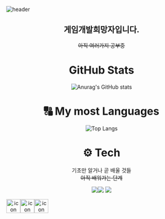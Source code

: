 
![header](https://capsule-render.vercel.app/api?type=cylinder&height=200&color=5cffd1&text=jes0321's%20Profile&textBg=false&fontColor=000000&fontAlign=50&animation=blinking&rotate=0)


<div align=center>

## 게임개발희망자입니다.
~~아직 여러가지 공부중~~

# GitHub Stats
![Anurag's GitHub stats](https://github-readme-stats.vercel.app/api?username=jes0321&show_icons=true&theme=holi)

# 🔠 My most Languages
![Top Langs](https://github-readme-stats.vercel.app/api/top-langs/?username=jes0321&layout=compact&theme=holi)



# ⚙️ Tech
기초만 알거나 곧 배울 것들<br>
~~아직 배워가는 단계~~

<div align = "center">

<img src="https://img.shields.io/badge/unity-000000?logo=unity"><img src="https://img.shields.io/badge/unrealengine-0E1128?logo=unrealengine">
<img src="https://img.shields.io/badge/github-181717?logo=github">


<div style="display: flex; align-items: flex-start;"><img src="https://techstack-generator.vercel.app/cpp-icon.svg" alt="icon" width="37" height="37" /><img src="https://techstack-generator.vercel.app/csharp-icon.svg" alt="icon" width="37" height="37" /><img src="https://techstack-generator.vercel.app/python-icon.svg" alt="icon" width="37" height="37" /></div>

